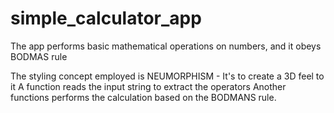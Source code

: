 # simple_calculator_app
The app performs basic mathematical operations on numbers, and it obeys BODMAS rule

The styling concept employed is NEUMORPHISM - It's to create a 3D feel to it
A function reads the input string to extract the operators
Another functions performs the calculation based on the BODMANS rule.
